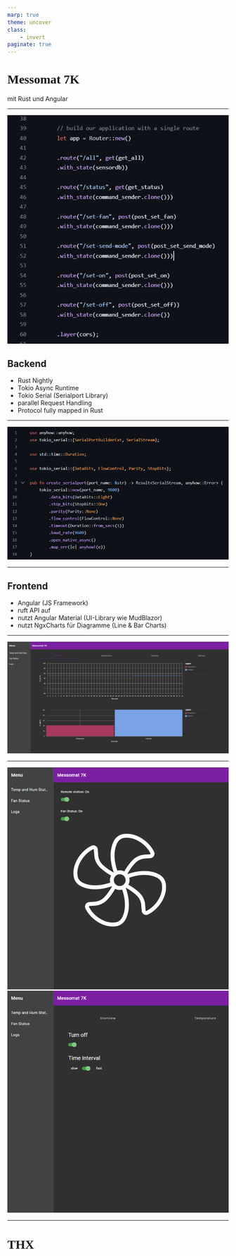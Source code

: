```yaml
---
marp: true
theme: uncover
class:
    - invert
paginate: true
---
```


# <!--fit-->Messomat 7K

mit Rust und Angular

---

<!--
_footer: 'Messomat 7K - Clemens & Felix'
-->

![bg right:33%](./api.png)

## Backend

-   Rust Nightly
-   Tokio Async Runtime
-   Tokio Serial (Serialport Library)
-   parallel Request Handling
-   Protocol fully mapped in Rust

---

![bg](./serial_port.png)

---

<!--
_footer: 'Messomat 7K - Clemens & Felix'
-->

## Frontend

-   Angular (JS Framework)
-   ruft API auf
-   nutzt Angular Material (UI-Library wie MudBlazor)
-   nutzt NgxCharts für Diagramme (Line & Bar Charts)

---

![bg](./overview.png)

---

![bg](./fan.png)
![bg](./settings.png)

---

<!--
_footer: 'Messomat 7K - Clemens & Felix'
-->

<style>
    @import url('https://fonts.googleapis.com/css2?family=Poppins:wght@900&display=swap');
    h1 {
        font-family: 'Poppins';
    }
</style>

# <!--fit-->THX
